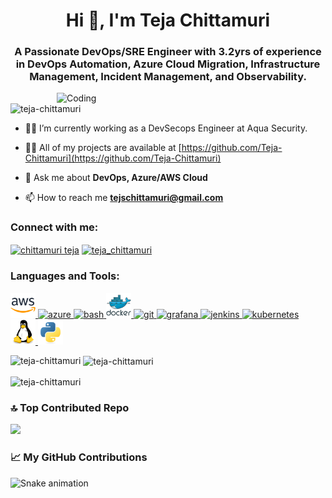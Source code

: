 <h1 align="center">Hi 👋, I'm Teja Chittamuri</h1>
<h3 align="center">A Passionate DevOps/SRE Engineer with 3.2yrs of experience in DevOps Automation, Azure Cloud Migration, Infrastructure Management, Incident Management, and Observability.</h3>

<img align="right" alt="Coding" width="430" src="https://cdn.dribbble.com/users/926537/screenshots/4502902/dev-ops-gif-dr.gif">
<p align="left"> <img src="https://komarev.com/ghpvc/?username=teja-chittamuri&label=Profile%20views&color=0e75b6&style=flat" alt="teja-chittamuri" /> </p>

- 🧑‍💻 I’m currently working as a DevSecops Engineer at Aqua Security.

- 👨‍💻 All of my projects are available at [https://github.com/Teja-Chittamuri](https://github.com/Teja-Chittamuri)

- 💬 Ask me about **DevOps, Azure/AWS Cloud**

- 📫 How to reach me **tejschittamuri@gmail.com**

<h3 align="left">Connect with me:</h3>
<p align="left">
<a href="https://linkedin.com/in/chittamuri-teja" target="blank"><img align="center" src="https://raw.githubusercontent.com/rahuldkjain/github-profile-readme-generator/master/src/images/icons/Social/linked-in-alt.svg" alt="chittamuri teja" height="30" width="40" /></a>
<a href="https://instagram.com/teja_chittamuri" target="blank"><img align="center" src="https://raw.githubusercontent.com/rahuldkjain/github-profile-readme-generator/master/src/images/icons/Social/instagram.svg" alt="teja_chittamuri" height="30" width="40" /></a>
</p>

<h3 align="left">Languages and Tools:</h3>
<p align="left"> <a href="https://aws.amazon.com" target="_blank" rel="noreferrer"> <img src="https://raw.githubusercontent.com/devicons/devicon/master/icons/amazonwebservices/amazonwebservices-original-wordmark.svg" alt="aws" width="40" height="40"/> </a> <a href="https://azure.microsoft.com/en-in/" target="_blank" rel="noreferrer"> <img src="https://www.vectorlogo.zone/logos/microsoft_azure/microsoft_azure-icon.svg" alt="azure" width="40" height="40"/> </a> <a href="https://www.gnu.org/software/bash/" target="_blank" rel="noreferrer"> <img src="https://www.vectorlogo.zone/logos/gnu_bash/gnu_bash-icon.svg" alt="bash" width="40" height="40"/> </a> <a href="https://www.docker.com/" target="_blank" rel="noreferrer"> <img src="https://raw.githubusercontent.com/devicons/devicon/master/icons/docker/docker-original-wordmark.svg" alt="docker" width="40" height="40"/> </a> <a href="https://git-scm.com/" target="_blank" rel="noreferrer"> <img src="https://www.vectorlogo.zone/logos/git-scm/git-scm-icon.svg" alt="git" width="40" height="40"/> </a> <a href="https://grafana.com" target="_blank" rel="noreferrer"> <img src="https://www.vectorlogo.zone/logos/grafana/grafana-icon.svg" alt="grafana" width="40" height="40"/> </a> <a href="https://www.jenkins.io" target="_blank" rel="noreferrer"> <img src="https://www.vectorlogo.zone/logos/jenkins/jenkins-icon.svg" alt="jenkins" width="40" height="40"/> </a> <a href="https://kubernetes.io" target="_blank" rel="noreferrer"> <img src="https://www.vectorlogo.zone/logos/kubernetes/kubernetes-icon.svg" alt="kubernetes" width="40" height="40"/> </a> <a href="https://www.linux.org/" target="_blank" rel="noreferrer"> <img src="https://raw.githubusercontent.com/devicons/devicon/master/icons/linux/linux-original.svg" alt="linux" width="40" height="40"/> </a> <a href="https://www.python.org" target="_blank" rel="noreferrer"> <img src="https://raw.githubusercontent.com/devicons/devicon/master/icons/python/python-original.svg" alt="python" width="40" height="40"/> </a> </p>

<p><img align="left" src="https://github-readme-stats.vercel.app/api/top-langs?username=teja-chittamuri&show_icons=true&locale=en&layout=compact" alt="teja-chittamuri" /></p>

<p>&nbsp;<img align="center" src="https://github-readme-stats.vercel.app/api?username=teja-chittamuri&show_icons=true&locale=en" alt="teja-chittamuri" /></p>

<p><img align="center" src="https://github-readme-streak-stats.herokuapp.com/?user=teja-chittamuri&" alt="teja-chittamuri" /></p>

### 🔝 Top Contributed Repo
![](https://github-contributor-stats.vercel.app/api?username=Teja-Chittamuri&limit=5&theme=flat&combine_all_yearly_contributions=true)


### 📈 My GitHub Contributions
![Snake animation](https://github.com/Teja-Chittamuri/Teja-Chittamuri/blob/output/github-contribution-grid-snake.svg)
